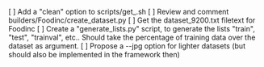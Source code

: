 [ ] Add a "clean" option to scripts/get_.sh
[ ] Review and comment builders/Foodinc/create_dataset.py
[ ] Get the dataset_9200.txt filetext for Foodinc
[ ] Create a "generate_lists.py" script, to generate the lists "train", "test", "trainval", etc.. Should take the percentage of training data over the dataset as argument.
[ ] Propose a --jpg option for lighter datasets (but should also be implemented in the framework then)
